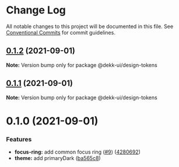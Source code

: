 # Change Log

All notable changes to this project will be documented in this file.
See [Conventional Commits](https://conventionalcommits.org) for commit guidelines.

## [0.1.2](https://github.com/dekk-app/design-system/compare/v0.1.1...v0.1.2) (2021-09-01)

**Note:** Version bump only for package @dekk-ui/design-tokens





## [0.1.1](https://github.com/dekk-app/design-system/compare/v0.1.0...v0.1.1) (2021-09-01)

**Note:** Version bump only for package @dekk-ui/design-tokens





# 0.1.0 (2021-09-01)


### Features

* **focus-ring:** add common focus ring ([#9](https://github.com/dekk-app/design-system/issues/9)) ([4280692](https://github.com/dekk-app/design-system/commit/4280692ea126519cf6f43f4c4b613301aad15b54))
* **theme:** add primaryDark ([ba565c8](https://github.com/dekk-app/design-system/commit/ba565c8db8affb629a1f7df309b83a1966e6565e))
